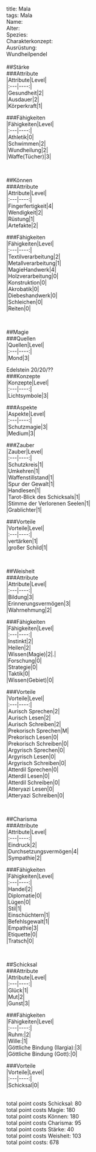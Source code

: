 title: Mala  
tags: Mala  
Name:  
Alter:  
Spezies:  
Charakterkonzept:  
Ausrüstung:  
Wundheilpendel  
&nbsp;  
##Stärke  
###Attribute  
|Attribute|Level|  
|:---|----:|  
|Gesundheit|2|  
|Ausdauer|2|  
|Körperkraft|1|  
  
###Fähigkeiten  
|Fähigkeiten|Level|  
|:---|----:|  
|Athletik|0|  
|Schwimmen|2|  
|Wundheilung|2|  
|Waffe(Tücher)|3|  
  
&nbsp;  
  
##Können  
###Attribute  
|Attribute|Level|  
|:---|----:|  
|Fingerfertigkeit|4|  
|Wendigkeit|2|  
|Rüstung|1|  
|Artefakte|2|  
  
###Fähigkeiten  
|Fähigkeiten|Level|  
|:---|----:|  
|Textilverarbeitung|2|  
|Metallverarbeitung|1|  
|MagieHandwerk|4|  
|Holzverarbeitung|0|  
|Konstruktion|0|  
|Akrobatik|0|  
|Diebeshandwerk|0|  
|Schleichen|0|  
|Reiten|0|  
  
&nbsp;  
  
##Magie  
###Quellen  
|Quellen|Level|  
|:---|----:|  
|Mond|3|  
  
Edelstein 20/20/??  
###Konzepte  
|Konzepte|Level|  
|:---|----:|  
|Lichtsymbole|3|  
  
###Aspekte  
|Aspekte|Level|  
|:---|----:|  
|Schutzmagie|3|  
|Medium|3|  
  
###Zauber  
|Zauber|Level|  
|:---|----:|  
|Schutzkreis|1|  
|Umkehren|1|  
|Waffenstillstand|1|  
|Spur der Gewalt|1|  
|Handlesen|1|  
|Tarot-Blick des Schicksals|1|  
|Stimme der Verlorenen Seelen|1|  
|Grablichter|1| 
  
###Vorteile  
|Vorteile|Level|  
|:---|----:|  
|vertärken|1|  
|großer Schild|1|  
  
&nbsp;  
  
##Weisheit  
###Attribute  
|Attribute|Level|  
|:---|----:|  
|Bildung|3|  
|Erinnerungsvermögen|3|  
|Wahrnehmung|2|  
  
###Fähigkeiten  
|Fähigkeiten|Level|  
|:---|----:|  
|Instinkt|2|  
|Heilen|2|  
|Wissen(Magie)|2|.|  
|Forschung|0|  
|Strategie|0|  
|Taktik|0|  
|Wissen(Gebiet)|0|  
  
###Vorteile  
|Vorteile|Level|  
|:---|----:|  
|Aurisch Sprechen|2|  
|Aurisch Lesen|2|  
|Aurisch Schreiben|2|  
|Prekorisch Sprechen|M|  
|Prekorisch Lesen|0|  
|Prekorisch Schreiben|0|  
|Argyrisch Sprechen|0|  
|Argyrisch Lesen|0|  
|Argyrisch Schreiben|0|  
|Atterdil Sprechen|0|  
|Atterdil Lesen|0|  
|Atterdil Schreiben|0|  
|Atteryazi Lesen|0|  
|Atteryazi Schreiben|0|  
  
&nbsp;  
  
##Charisma  
###Attribute  
|Attribute|Level|  
|:---|----:|  
|Eindruck|2|  
|Durchsetzungsvermögen|4|  
|Sympathie|2|  
  
###Fähigkeiten  
|Fähigkeiten|Level|  
|:---|----:|  
|Handel|2|  
|Diplomatie|0|  
|Lügen|0|  
|Stil|1|  
|Einschüchtern|1|  
|Befehlsgewalt|1|  
|Empathie|3|  
|Etiquette|0|  
|Tratsch|0|  
  
&nbsp;  
  
##Schicksal  
###Attribute  
|Attribute|Level|  
|:---|----:|  
|Glück|1|  
|Mut|2|  
|Gunst|3|  
  
###Fähigkeiten  
|Fähigkeiten|Level|  
|:---|----:|  
|Ruhm:|2|  
|Wille:|1|  
|Göttliche Bindung (Ilargia):|3|  
|Göttliche Bindung (Gott):|0|  
  
###Vorteile  
|Vorteile|Level|  
|:---|----:|  
|Schicksal|0|  
  
&nbsp;  
total point costs Schicksal: 80  
total point costs Magie: 180  
total point costs Können: 180  
total point costs Charisma: 95  
total point costs Stärke: 40  
total point costs Weisheit: 103  
total point costs: 678  
